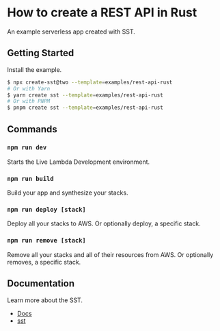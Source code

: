 # How to create a REST API in Rust

An example serverless app created with SST.

## Getting Started

Install the example.

```bash
$ npx create-sst@two --template=examples/rest-api-rust
# Or with Yarn
$ yarn create sst --template=examples/rest-api-rust
# Or with PNPM
$ pnpm create sst --template=examples/rest-api-rust
```

## Commands

### `npm run dev`

Starts the Live Lambda Development environment.

### `npm run build`

Build your app and synthesize your stacks.

### `npm run deploy [stack]`

Deploy all your stacks to AWS. Or optionally deploy, a specific stack.

### `npm run remove [stack]`

Remove all your stacks and all of their resources from AWS. Or optionally removes, a specific stack.

## Documentation

Learn more about the SST.

- [Docs](https://docs.sst.dev/)
- [sst](https://docs.sst.dev/packages/sst)
